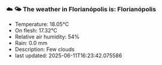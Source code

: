 ### ☁️ 🌤️  The weather in Florianópolis is: Florianópolis

- Temperature: 18.05°C
- On flesh: 17.32°C
- Relative air humidity: 54%
- Rain: 0.0 mm
- Description: Few clouds
- last updated: 2025-06-11T16:23:42.075586
